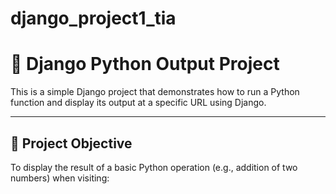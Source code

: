 # django_project1_tia
# 🐍 Django Python Output Project

This is a simple Django project that demonstrates how to run a Python function and display its output at a specific URL using Django.

---

## 📌 Project Objective

To display the result of a basic Python operation (e.g., addition of two numbers) when visiting:

